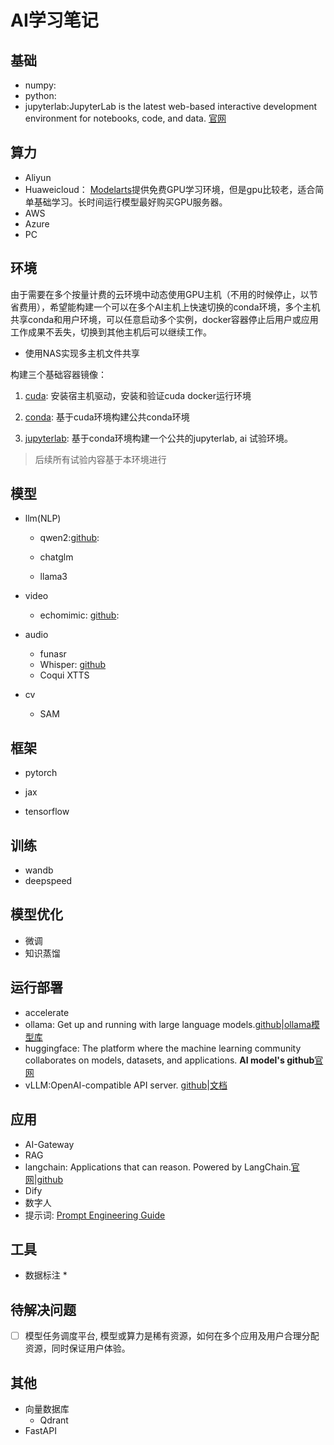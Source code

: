 # AI学习笔记

## 基础

* numpy:
* python:
* jupyterlab:JupyterLab is the latest web-based interactive development environment for notebooks, code, and data. [官网](https://jupyter.org/)

## 算力

* Aliyun
* Huaweicloud： [Modelarts](https://console.huaweicloud.com/modelarts/?region=cn-north-4#/dashboard)提供免费GPU学习环境，但是gpu比较老，适合简单基础学习。长时间运行模型最好购买GPU服务器。
* AWS
* Azure
* PC

## 环境

由于需要在多个按量计费的云环境中动态使用GPU主机（不用的时候停止，以节省费用），希望能构建一个可以在多个AI主机上快速切换的conda环境，多个主机共享conda和用户环境，可以任意启动多个实例，docker容器停止后用户或应用工作成果不丢失，切换到其他主机后可以继续工作。

* 使用NAS实现多主机文件共享

构建三个基础容器镜像：

1. [cuda](): 安装宿主机驱动，安装和验证cuda docker运行环境

2. [conda](): 基于cuda环境构建公共conda环境

3. [jupyterlab](): 基于conda环境构建一个公共的jupyterlab, ai 试验环境。

> 后续所有试验内容基于本环境进行

## 模型

* llm(NLP)
  * qwen2:[github](https://github.com/QwenLM/Qwen2):

  * chatglm

  * llama3

* video
  * echomimic: [github](https://github.com/BadToBest/EchoMimic):

* audio
  * funasr
  * Whisper: [github](https://github.com/openai/whisper)
  * Coqui XTTS

* cv
  * SAM


## 框架

* pytorch

* jax
* tensorflow

## 训练

* wandb
* deepspeed

## 模型优化

* 微调
* 知识蒸馏

## 运行部署

* accelerate
* ollama: Get up and running with large language models.[github](https://github.com/ollama/ollama)|[ollama模型库](https://ollama.com/library)
* huggingface: The platform where the machine learning community collaborates on models, datasets, and applications. **AI model's github**[官网](https://huggingface.co/)
* vLLM:OpenAI-compatible API server. [github](https://github.com/vllm-project/vllm)|[文档](https://docs.vllm.ai/)

## 应用

* AI-Gateway
* RAG
* langchain: Applications that can reason. Powered by LangChain.[官网](https://www.langchain.com/)|[github](https://github.com/langchain-ai)
* Dify
* 数字人
* 提示词: [Prompt Engineering Guide](https://www.promptingguide.ai/)

## 工具

* 数据标注
  * 


## 待解决问题

* [ ] 模型任务调度平台, 模型或算力是稀有资源，如何在多个应用及用户合理分配资源，同时保证用户体验。



## 其他

* 向量数据库
  * Qdrant
* FastAPI